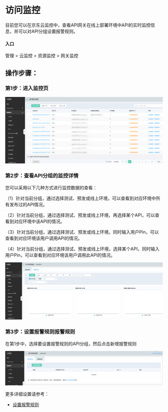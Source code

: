 # 访问监控

目前您可以在京东云监控中，查看API网关在线上部署环境中API的实时监控信息，并可以对API分组设置报警规则。

#### 入口


管理 > 云监控 > 资源监控 > 网关监控




##  操作步骤：
###  第1步：进入监控页

 ![API列表](../../../../../image/Internet-Middleware/API-Gateway/monitor_1.png)


###  第2步：查看API分组的监控详情

 您可以采用以下几种方式进行监控数据的查看：
 
（1）针对当前分组，通过选择测试、预发或线上环境，可以查看到对应环境中所有发布过的API情况。

（2）针对当前分组，通过选择测试、预发或线上环境，再选择某个API，可以查看到对应环境中该API的情况。

（3）针对当前分组，通过选择测试、预发或线上环境，同时输入用户Pin，可以查看到对应环境该用户调用API的情况。

（4）针对当前分组，通过选择测试、预发或线上环境，选择某个API，同时输入用户Pin，可以查看到对应环境该用户调用此API的情况。

 ![API列表](../../../../../image/Internet-Middleware/API-Gateway/monitor_2.png)



###  第3步：设置报警规则报警规则


在第1步中，选择要设置报警规则的API分组，然后点击新增报警规则


 ![API列表](../../../../../image/Internet-Middleware/API-Gateway/monitor_3.png)
 
 
 
 
更多详细设置请参考：


- [设置报警规则](https://docs.jdcloud.com/cn/monitoring/createrule)










